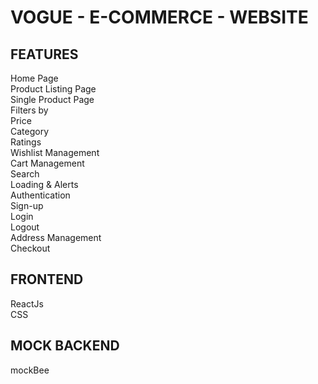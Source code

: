 # VOGUE - E-COMMERCE - WEBSITE

## FEATURES

Home Page  <br />
Product Listing Page<br />
Single Product Page <br />
Filters by <br />
Price <br />
Category  <br />
Ratings <br />
Wishlist Management <br />
Cart Management <br />
Search <br />
Loading & Alerts <br />
Authentication <br />
Sign-up <br />
Login <br />
Logout <br />
Address Management <br />
Checkout <br />

## FRONTEND

ReactJs <br/>
CSS <br />

## MOCK BACKEND

mockBee 





